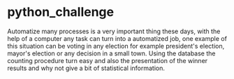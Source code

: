 # python_challenge
Automatize many processes is a very important thing these days, with the help of a computer any task
can turn into a automatized job, one example of this situation can be voting in any election for 
example president's election, mayor's election or any decision in a small town. Using the database
the counting procedure turn easy and also the presentation of the winner results and why not give 
a bit of statistical information.